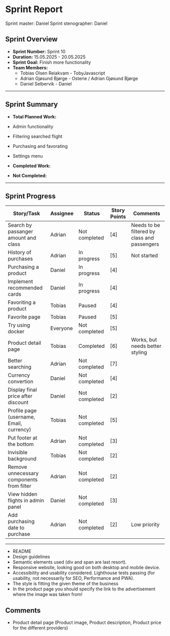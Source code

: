 # **Sprint Report**

Sprint master: Daniel
Sprint stenographer: Daniel

## **Sprint Overview**

- **Sprint Number:** Sprint 10
- **Duration:** 15.05.2025 - 20.05.2025
- **Sprint Goal:** Finish more functionality
- **Team Members:**
  - Tobias Olsen Reiakvam - TobyJavascript
  - Adrian Gjøsund Bjørge - Osterie / Adrian Gjøsund Bjørge
  - Daniel Selbervik - Daniel

---

## **Sprint Summary**

- **Total Planned Work:**
- Admin functionality 
- Filtering searched flight
- Purchasing and favorating
- Settings menu

- **Completed Work:**



- **Not Completed:**


---

## **Sprint Progress**

| Story/Task                                | Assignee | Status         | Story Points | Comments                                     |
| ----------------------------------------- | -------- | -------------- | ------------ | -------------------------------------------- |
| Search by passanger amount and class      | Adrian   | Not completed  | [4]          | Needs to be filtered by class and passengers |
| History of purchases                      | Adrian   | In progress    | [5]          | Not started                                  |
| Purchasing a product                      | Daniel   | In progress    | [4]          |                                              |
| Implement recommended cards               | Daniel   | In progress    | [4]          |                                              |
| Favoriting a product                      | Tobias   | Paused         | [4]          |                                              |
| Favorite page                             | Tobias   | Paused         | [5]          |                                              |
| Try using docker                          | Everyone | Not completed  | [5]          |                                              |
| Product detail page                       | Tobias   | Completed      | [6]          | Works, but needs better styling              |
| Better searching                          | Adrian   | Not completed  | [7]          |                                              |
| Currency convertion                       | Daniel   | Not completed  | [4]          |                                              |
| Display final price after discount        | Daniel   | Not completed  | [2]          |                                              |
| Profile page (username, Email, currency)  | Tobias   | Not completed  | [5]          |                                              |
| Put footer at the bottom                  | Adrian   | Not completed  | [3]          |                                              |
| Invisible background                      | Tobias   | Not completed  | [2]          |                                              |
| Remove unnecessary components from filter | Adrian   | Not completed  | [2]          |                                              |
| View hidden flights in admin panel        | Daniel   | Not completed  | [3]          |                                              |
| Add purchasing date to purchase           | Adrian   | Not completed  | [2]          | Low priority                                 |

---


- README
- Design guidelines
- Semantic elements used (div and span are last resort). 
- Responsive website, looking good on both desktop and mobile device.
- Accessibility and usability considered. Lighthouse tests passing (for usability, not necessarily for SEO, Performance and PWA).
- The style is fitting the given theme of the business
- In the product page you should specify the link to the advertisement where the image was taken from!


## Comments
- Product detail page (Product image, Product description, Product price for the different providers)